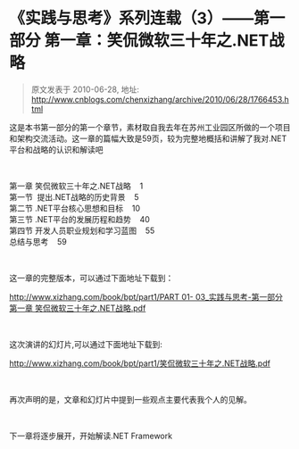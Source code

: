 # 《实践与思考》系列连载（3）&mdash;&mdash;第一部分 第一章：笑侃微软三十年之.NET战略 
> 原文发表于 2010-06-28, 地址: http://www.cnblogs.com/chenxizhang/archive/2010/06/28/1766453.html 


<p>这是本书第一部分的第一个章节，素材取自我去年在苏州工业园区所做的一个项目和架构交流活动。这一章的篇幅大致是59页，较为完整地概括和讲解了我对.NET平台和战略的认识和解读吧</p> <p>&nbsp;</p> <p>第一章 笑侃微软三十年之.NET战略&nbsp;&nbsp;&nbsp; 1<br>第一节&nbsp; 提出.NET战略的历史背景&nbsp;&nbsp;&nbsp; 5<br>第二节 .NET平台核心思想和目标&nbsp;&nbsp;&nbsp; 10<br>第三节 .NET平台的发展历程和趋势&nbsp;&nbsp;&nbsp; 40<br>第四节 开发人员职业规划和学习蓝图&nbsp;&nbsp;&nbsp; 55<br>总结与思考&nbsp;&nbsp;&nbsp; 59</p> <p>&nbsp;</p> <p>这一章的完整版本，可以通过下面地址下载到：</p> <p><a href="http://www.xizhang.com/book/bpt/part1/PART 01- 03_实践与思考-第一部分 第一章 笑侃微软三十年之.NET战略.pdf">http://www.xizhang.com/book/bpt/part1/PART 01- 03_实践与思考-第一部分 第一章 笑侃微软三十年之.NET战略.pdf</a></p> <p>&nbsp;</p> <p>这次演讲的幻灯片,可以通过下面地址下载到:</p> <p><a href="http://www.xizhang.com/book/bpt/part1/笑侃微软三十年之.NET战略.pdf">http://www.xizhang.com/book/bpt/part1/笑侃微软三十年之.NET战略.pdf</a></p> <p>&nbsp;</p> <p>再次声明的是，文章和幻灯片中提到一些观点主要代表我个人的见解。</p> <p>&nbsp;</p> <p>下一章将逐步展开，开始解读.NET Framework</p>